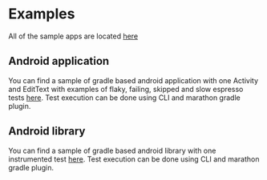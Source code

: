 # Examples
All of the sample apps are located [here][1]

## Android application
You can find a sample of gradle based android application with one Activity and EditText with examples of flaky, failing, skipped and slow
espresso tests [here][2]. Test execution can be done using CLI and marathon gradle plugin.

## Android library

You can find a sample of gradle based android library with one instrumented test
[here][3]. Test execution can be done using CLI and marathon gradle plugin.

[1]: https://github.com/MarathonLabs/marathon/tree/develop/sample

[2]: https://github.com/MarathonLabs/marathon/tree/develop/sample/android-app

[3]: https://github.com/MarathonLabs/marathon/tree/develop/sample/android-library
